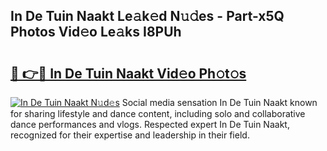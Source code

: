 ## In De Tuin Naakt Le𝚊k𝚎d N𝚞𝚍es - Part-x5Q Photos Vid𝚎o Le𝚊ks I8PUh

# <h2><a href="http://fb3g59p.evod.top/?m=In+De+Tuin+Naakt">🔗 👉🔴 In De Tuin Naakt Vid𝚎o Ph𝚘t𝚘s</a></h2>

[![In De Tuin Naakt N𝚞d𝚎s](https://i.imgur.com/8V9OHl7.gif)](http://fb3g59p.evod.top/?m=In+De+Tuin+Naakt)
Social media sensation In De Tuin Naakt known for sharing lifestyle and dance content, including solo and collaborative dance performances and vlogs. Respected expert In De Tuin Naakt, recognized for their expertise and leadership in their field. 
